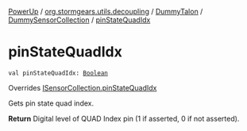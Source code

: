[PowerUp](../../../index.md) / [org.stormgears.utils.decoupling](../../index.md) / [DummyTalon](../index.md) / [DummySensorCollection](index.md) / [pinStateQuadIdx](./pin-state-quad-idx.md)

# pinStateQuadIdx

`val pinStateQuadIdx: `[`Boolean`](https://kotlinlang.org/api/latest/jvm/stdlib/kotlin/-boolean/index.html)

Overrides [ISensorCollection.pinStateQuadIdx](../../-i-sensor-collection/pin-state-quad-idx.md)

Gets pin state quad index.

**Return**
Digital level of QUAD Index pin (1 if asserted, 0 if not asserted).

